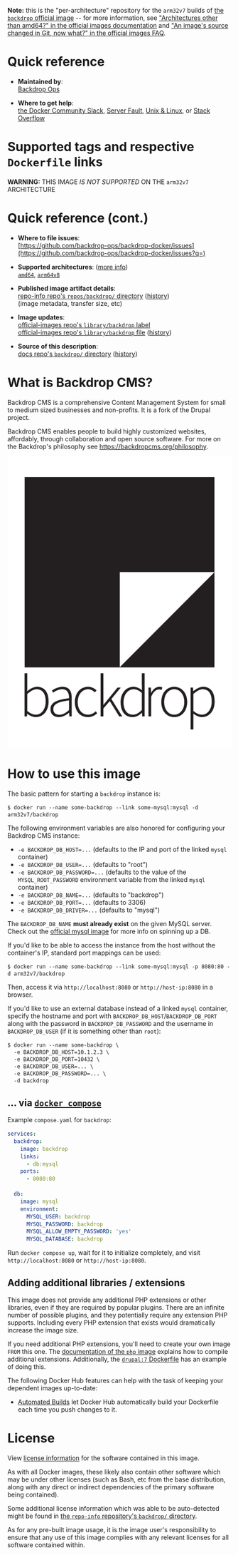<!--

********************************************************************************

WARNING:

    DO NOT EDIT "backdrop/README.md"

    IT IS AUTO-GENERATED

    (from the other files in "backdrop/" combined with a set of templates)

********************************************************************************

-->

**Note:** this is the "per-architecture" repository for the `arm32v7` builds of [the `backdrop` official image](https://hub.docker.com/_/backdrop) -- for more information, see ["Architectures other than amd64?" in the official images documentation](https://github.com/docker-library/official-images#architectures-other-than-amd64) and ["An image's source changed in Git, now what?" in the official images FAQ](https://github.com/docker-library/faq#an-images-source-changed-in-git-now-what).

# Quick reference

-	**Maintained by**:  
	[Backdrop Ops](https://github.com/backdrop-ops/backdrop-docker)

-	**Where to get help**:  
	[the Docker Community Slack](https://dockr.ly/comm-slack), [Server Fault](https://serverfault.com/help/on-topic), [Unix & Linux](https://unix.stackexchange.com/help/on-topic), or [Stack Overflow](https://stackoverflow.com/help/on-topic)

# Supported tags and respective `Dockerfile` links

**WARNING:** THIS IMAGE *IS NOT SUPPORTED* ON THE `arm32v7` ARCHITECTURE

# Quick reference (cont.)

-	**Where to file issues**:  
	[https://github.com/backdrop-ops/backdrop-docker/issues](https://github.com/backdrop-ops/backdrop-docker/issues?q=)

-	**Supported architectures**: ([more info](https://github.com/docker-library/official-images#architectures-other-than-amd64))  
	[`amd64`](https://hub.docker.com/r/amd64/backdrop/), [`arm64v8`](https://hub.docker.com/r/arm64v8/backdrop/)

-	**Published image artifact details**:  
	[repo-info repo's `repos/backdrop/` directory](https://github.com/docker-library/repo-info/blob/master/repos/backdrop) ([history](https://github.com/docker-library/repo-info/commits/master/repos/backdrop))  
	(image metadata, transfer size, etc)

-	**Image updates**:  
	[official-images repo's `library/backdrop` label](https://github.com/docker-library/official-images/issues?q=label%3Alibrary%2Fbackdrop)  
	[official-images repo's `library/backdrop` file](https://github.com/docker-library/official-images/blob/master/library/backdrop) ([history](https://github.com/docker-library/official-images/commits/master/library/backdrop))

-	**Source of this description**:  
	[docs repo's `backdrop/` directory](https://github.com/docker-library/docs/tree/master/backdrop) ([history](https://github.com/docker-library/docs/commits/master/backdrop))

# What is Backdrop CMS?

Backdrop CMS is a comprehensive Content Management System for small to medium sized businesses and non-profits. It is a fork of the Drupal project.

Backdrop CMS enables people to build highly customized websites, affordably, through collaboration and open source software. For more on the Backdrop's philosophy see https://backdropcms.org/philosophy.

![logo](https://raw.githubusercontent.com/docker-library/docs/8bd485877ec9edc2ff2b7b495816053621cb5c43/backdrop/logo.png)

# How to use this image

The basic pattern for starting a `backdrop` instance is:

```console
$ docker run --name some-backdrop --link some-mysql:mysql -d arm32v7/backdrop
```

The following environment variables are also honored for configuring your Backdrop CMS instance:

-	`-e BACKDROP_DB_HOST=...` (defaults to the IP and port of the linked `mysql` container)
-	`-e BACKDROP_DB_USER=...` (defaults to "root")
-	`-e BACKDROP_DB_PASSWORD=...` (defaults to the value of the `MYSQL_ROOT_PASSWORD` environment variable from the linked `mysql` container)
-	`-e BACKDROP_DB_NAME=...` (defaults to "backdrop")
-	`-e BACKDROP_DB_PORT=...` (defaults to 3306)
-	`-e BACKDROP_DB_DRIVER=...` (defaults to "mysql")

The `BACKDROP_DB_NAME` **must already exist** on the given MySQL server. Check out the [official mysql image](https://hub.docker.com/_/mysql/) for more info on spinning up a DB.

If you'd like to be able to access the instance from the host without the container's IP, standard port mappings can be used:

```console
$ docker run --name some-backdrop --link some-mysql:mysql -p 8080:80 -d arm32v7/backdrop
```

Then, access it via `http://localhost:8080` or `http://host-ip:8080` in a browser.

If you'd like to use an external database instead of a linked `mysql` container, specify the hostname and port with `BACKDROP_DB_HOST`/`BACKDROP_DB_PORT` along with the password in `BACKDROP_DB_PASSWORD` and the username in `BACKDROP_DB_USER` (if it is something other than `root`):

```console
$ docker run --name some-backdrop \
  -e BACKDROP_DB_HOST=10.1.2.3 \
  -e BACKDROP_DB_PORT=10432 \
  -e BACKDROP_DB_USER=... \
  -e BACKDROP_DB_PASSWORD=... \
  -d backdrop
```

## ... via [`docker compose`](https://github.com/docker/compose)

Example `compose.yaml` for `backdrop`:

```yaml
services:
  backdrop:
    image: backdrop
    links:
      - db:mysql
    ports:
      - 8080:80

  db:
    image: mysql
    environment:
      MYSQL_USER: backdrop
      MYSQL_PASSWORD: backdrop
      MYSQL_ALLOW_EMPTY_PASSWORD: 'yes'
      MYSQL_DATABASE: backdrop
```

Run `docker compose up`, wait for it to initialize completely, and visit `http://localhost:8080` or `http://host-ip:8080`.

## Adding additional libraries / extensions

This image does not provide any additional PHP extensions or other libraries, even if they are required by popular plugins. There are an infinite number of possible plugins, and they potentially require any extension PHP supports. Including every PHP extension that exists would dramatically increase the image size.

If you need additional PHP extensions, you'll need to create your own image `FROM` this one. The [documentation of the `php` image](https://github.com/docker-library/docs/blob/master/php/README.md#how-to-install-more-php-extensions) explains how to compile additional extensions. Additionally, the [`drupal:7` Dockerfile](https://github.com/docker-library/drupal/blob/bee08efba505b740a14d68254d6e51af7ab2f3ea/7/Dockerfile#L6-9) has an example of doing this.

The following Docker Hub features can help with the task of keeping your dependent images up-to-date:

-	[Automated Builds](https://docs.docker.com/docker-hub/builds/) let Docker Hub automatically build your Dockerfile each time you push changes to it.

# License

View [license information](https://backdropcms.org/license) for the software contained in this image.

As with all Docker images, these likely also contain other software which may be under other licenses (such as Bash, etc from the base distribution, along with any direct or indirect dependencies of the primary software being contained).

Some additional license information which was able to be auto-detected might be found in [the `repo-info` repository's `backdrop/` directory](https://github.com/docker-library/repo-info/tree/master/repos/backdrop).

As for any pre-built image usage, it is the image user's responsibility to ensure that any use of this image complies with any relevant licenses for all software contained within.

